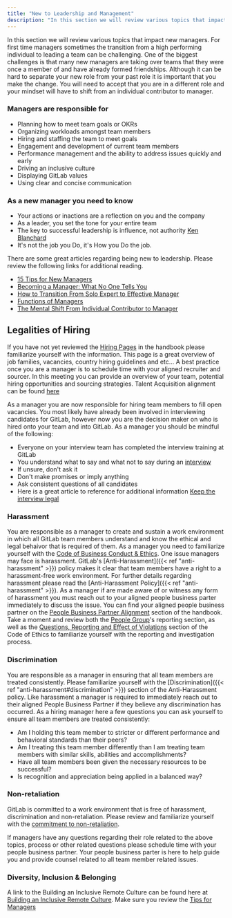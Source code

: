 ```yaml
---
title: "New to Leadership and Management"
description: "In this section we will review various topics that impact new managers. For first time managers sometimes the transition from a high performing individual to leading a team can be challenging."
---
```


In this section we will review various topics that impact new managers. For first time managers sometimes the transition from a high performing individual to leading a team can be challenging. One of the biggest challenges is that many new managers are taking over teams that they were once a member of and have already formed friendships. Although it can be hard to separate your new role from your past role it is important that you make the change. You will need to accept that you are in a different role and your mindset will have to shift from an individual contributor to manager.

### Managers are responsible for

- Planning how to meet team goals or OKRs
- Organizing workloads amongst team members
- Hiring and staffing the team to meet goals
- Engagement and development of current team members
- Performance management and the ability to address issues quickly and early
- Driving an inclusive culture
- Displaying GitLab values
- Using clear and concise communication

### As a new manager you need to know

- Your actions or inactions are a reflection on you and the company
- As a leader, you set the tone for your entire team
- The key to successful leadership is influence, not authority [Ken Blanchard](https://leaderchat.org/2010/08/11/4-keys-to-better-leadership/)
- It's not the job you Do, it's How you Do the job.

There are some great articles regarding being new to leadership. Please review the following links for additional reading.

- [15 Tips for New Managers](https://www.thebalancecareers.com/tips-for-new-managers-part-1-2275957)
- [Becoming a Manager: What No One Tells You](https://www.jodymichael.com/blog/becoming-manager-no-one-tells/)
- [How to Transition From Solo Expert to Effective Manager](https://www.thebalancecareers.com/transitioning-from-solo-expert-to-effective-manager-4116889)
- [Functions of Managers](https://www.cliffsnotes.com/study-guides/principles-of-management/the-nature-of-management/functions-of-managers)
- [The Mental Shift From Individual Contributor to Manager](https://greatmanager.co/the-mental-shift-from-individual-contributor-to-manager-df89b4421713)

## Legalities of Hiring

If you have not yet reviewed the [Hiring Pages](/handbook/hiring/#hiring-pages) in the handbook please familiarize yourself with the information. This page is a great overview of job families, vacancies, country hiring guidelines and etc...  A best practice once you are a manager is to schedule time with your aligned recruiter and sourcer.  In this meeting you can provide an overview of your team, potential hiring opportunities and sourcing strategies.  Talent Acquisition alignment can be found [here](/handbook/hiring/recruiting-alignment/)

As a manager you are now responsible for hiring team members to fill open vacancies.  You most likely have already been involved in interviewing candidates for GitLab, however now you are the decision maker on who is hired onto your team and into GitLab.  As a manager you should be mindful of the following:

- Everyone on your interview team has completed the interview training at GitLab
- You understand what to say and what not to say during an [interview](/handbook/hiring/interviewing/)
- If unsure, don't ask it
- Don't make promises or imply anything
- Ask consistent questions of all candidates
- Here is a great article to reference for additional information [Keep the interview legal](https://hiring.monster.com/employer-resources/talent-acquisition-strategies/interviewing-candidates/legal-job-interview-questions/)

### Harassment

You are responsible as a manager to create and sustain a work environment in which all GitLab team members understand and know the ethical and legal behaivor that is required of them. As a manager you need to familiarize yourself with the  [Code of Business Conduct & Ethics](https://ir.gitlab.com/static-files/7d8c7eb3-cb17-4d68-a607-1b7a1fa1c95d).  One issue managers may face is harassment.  GitLab's [Anti-Harassment]({{< ref "anti-harassment" >}}) policy makes it clear that team members have a right to a harassment-free work environment.  For further details regarding harassment please read the [Anti-Harassment Policy]({{< ref "anti-harassment" >}}).  As a manager if are made aware of or witness any form of harassment you must  reach out to your aligned people business parter immediately to discuss the issue.  You can find your aligned people business partner on the [People Business Partner Alignment](/handbook/people-group#people-business-partner-alignment-to-division) section of the handbook. Take a moment and review both the [People Group](/handbook/people-group#how-to-report-violations)'s reporting section, as well as the [Questions, Reporting and Effect of Violations](https://ir.gitlab.com/static-files/7d8c7eb3-cb17-4d68-a607-1b7a1fa1c95d) section of the Code of Ethics to familiarize yourself with the reporting and investigation process.

### Discrimination

You are responsible as a manager in ensuring that all team members are treated consistently.  Please familiarize yourself with the [Discrimination]({{< ref "anti-harassment#discrimination" >}}) section of the Anti-Harassment policy.  Like harassment a manager is required to immediately reach out to their aligned People Business Partner if they believe any discrimination has occurred.  As a hiring manager here a few questions you can ask yourself to ensure all team members are treated consistently:

- Am I holding this team member to stricter or different performance and behavioral standards than their peers?
- Am I treating this team member differently than I am treating team members with similar skills, abilities and accomplishments?
- Have all team members been given the necessary resources to be successful?
- Is recognition and appreciation being applied in a balanced way?

### Non-retaliation

GitLab is committed to a work environment that is free of harassment, discrimination and non-retaliation.  Please review and familiarize yourself with the [commitment to non-retaliation](https://ir.gitlab.com/static-files/7d8c7eb3-cb17-4d68-a607-1b7a1fa1c95d).

If managers have any questions regarding their role related to the above topics, process or other related questions please schedule time with your people business partner.  Your people business parter is here to help guide you and provide counsel related to all team member related issues.

### Diversity, Inclusion & Belonging

 A link to the Building an Inclusive Remote Culture can be found here at [Building an Inclusive Remote Culture](/handbook/company/culture/inclusion/building-diversity-and-inclusion/#introduction).  Make sure you review the [Tips for Managers](/handbook/company/culture/inclusion/building-diversity-and-inclusion/#tips-for-managers)
